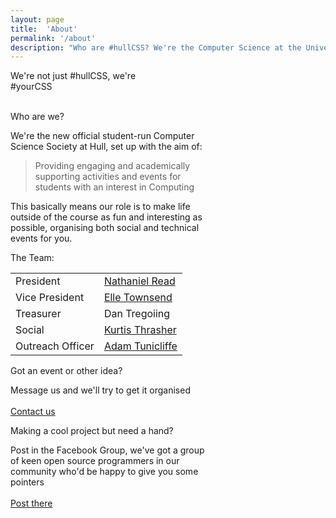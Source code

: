 ```yaml
---
layout: page
title:  'About'
permalink: '/about'
description: "Who are #hullCSS? We're the Computer Science at the University of Hull, looking to make the lives of students more exciting and expand technology beyond the course."
---
```


We're not just #hullCSS, we're <br>
<span class="bigtext-slogan-thing">#yourCSS</span>

<div class="grid-containter">
<br>

<div class="grid-33 mobile-grid-100">
<div class="card mb-2" style="max-width: 20rem;">
  <div class="card-header white">Who are we?</div>
  <div class="card-body text-secondary">
    <p class="card-text">We're the new official student-run Computer Science Society at Hull, set up with the aim of:  <br>
    <blockquote class="blockquote blockquotesmall">
Providing engaging and academically supporting activities and events for students with an interest in Computing
    </blockquote>
    This basically means our role is to make life outside of the course as fun and interesting as possible, organising both social and technical events for you.
    <br>
    </p>
  </div>
</div>
</div>

<div class="grid-33 mobile-grid-100">
<div class="card mb-2" style="max-width: 20rem;">
  <div class="card-header white">The Team: </div>
  <div class="card-body text-secondary">
    <table>
      <tr>
        <td class="font-weight-bold text-right">President</td>
        <td class="pl-2"><a href="https://na.thaniel.uk/" target="_blank">Nathaniel Read</a></td>
      </tr>
      <tr>
        <td class="font-weight-bold text-right">Vice President</td>
        <td class="pl-2"><a href="https://www.elletownsend.co.uk/" target="_blank">Elle Townsend</a></td>
      </tr>
      <tr>
        <td class="font-weight-bold text-right">Treasurer</td>
        <td class="pl-2">Dan Tregoiing</td>
      </tr>
      <tr>
        <td class="font-weight-bold text-right">Social</td>
        <td class="pl-2"><a href="https://kurtisthrasher.co.uk/" target="_blank">Kurtis Thrasher</a></td>
      </tr>
      <tr>
        <td class="font-weight-bold text-right">Outreach Officer</td>
        <td class="pl-2"><a href="https://adamt3d.com/" target="_blank">Adam Tunicliffe</a></td>
      </tr>
    </table>
  </div>
</div>
</div>

<div class="grid-33 mobile-grid-100">
<div class="card mb-2" style="max-width: 20rem;">
  <div class="card-header white">Got an event or other idea?</div>
  <div class="card-body text-secondary">
    <p class="card-text">Message us and we'll try to get it organised <br>
    <br>
    <a href="/contact" class="btn btn-success">Contact us</a>
    </p>
  </div>
</div>
</div>

<div class="grid-33 mobile-grid-100">
<div class="card mb-2" style="max-width: 20rem;">
  <div class="card-header white">Making a cool project but need a hand?</div>
  <div class="card-body text-secondary">
    <p class="card-text">Post in the Facebook Group, we've got a group of keen open source programmers in our community who'd be happy to give you some pointers  <br>
    <br>
    <a href="https://www.facebook.com/groups/hullCSS" class="btn btn-success">Post there</a>
    </p>
  </div>

</div>
</div>
